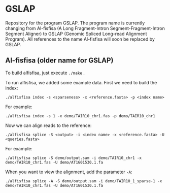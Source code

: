 GSLAP
==========

Repository for the program GSLAP.
The program name is currently changing from Al-fisfisa (A Long Fragment-Intron Segment-Fragment-Intron Segment Aligner) to GSLAP (Genomic Spliced Long-read Alignment Program). All references to the name Al-fisfisa will soon be replaced by GSLAP.

Al-fisfisa (older name for GSLAP)
----------

To build alfisfisa, just execute `./make` .

To run alfisfisa, we added some example data.
First we need to build the index:

	./alfisfisa index -s <sparseness> -x <reference.fasta> -p <index name>

For example:

	./alfisfisa index -s 1 -x demo/TAIR10_chr1.fas -p demo/TAIR10_chr1

Now we can align reads to the reference:

	./alfisfisa splice -S <output> -i <index name> -x <reference.fasta> -U <queries.fasta>

For example:

	./alfisfisa splice -S demo/output.sam -i demo/TAIR10_chr1 -x demo/TAIR10_chr1.fas -U demo/AT1G01530.1.fa
	
When you want to view the alignment, add the parameter `-A`:
	
	./alfisfisa splice -A -S demo/output.sam -i demo/TAIR10_1_sparse-1 -x demo/TAIR10_chr1.fas -U demo/AT1G01530.1.fa
	
